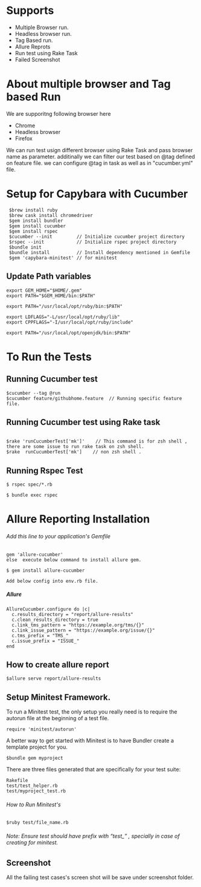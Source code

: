  # Supports #
  - Multiple Browser run.
  - Headless browser run.
  - Tag Based run.
  - Allure Reprots
  - Run test using Rake Task
  - Failed Screenshot
  
# About multiple browser and Tag based Run

We are supporitng following browser here 
  - Chrome
  - Headless browser
  - Firefox
  
We can run test usign different browser using Rake Task  and pass browser name as parameter.
additinally we can filter our test based on @tag defined on feature file. we can configure 
@tag in task as well as in "cucumber.yml" file.

# Setup for Capybara with Cucumber #

```
 $brew install ruby
 $brew cask install chromedriver
 $gem install bundler
 $gem install cucumber
 $gem install rspec
 $cucumber --init         // Initialize cucumber project directory
 $rspec --init            // Initialize rspec project directory
 $bundle init
 $bundle install          // Install dependency mentioned in Gemfile
 $gem 'capybara-minitest' // for minitest 
```
## Update Path variables

```
export GEM_HOME="$HOME/.gem"
export PATH="$GEM_HOME/bin:$PATH"

export PATH="/usr/local/opt/ruby/bin:$PATH"

export LDFLAGS="-L/usr/local/opt/ruby/lib"
export CPPFLAGS="-I/usr/local/opt/ruby/include"

export PATH="/usr/local/opt/openjdk/bin:$PATH"
```

# To Run the Tests 

## Running Cucumber test

```
$cucumber --tag @run
$cucumber feature/githubhome.feature  // Running specific feature file.
```

## Running Cucumber test using Rake task
```

$rake 'runCucumberTest['mk']'    // This command is for zsh shell , there are some issue to run rake task on zsh shell.
$rake  runCucumberTest['mk']    // non zsh shell .
```

## Running Rspec Test

```
$ rspec spec/*.rb    

$ bundle exec rspec
```

# Allure Reporting Installation

###### Add this line to your application's Gemfile

```
gem 'allure-cucumber'
else  execute below command to install allure gem.

$ gem install allure-cucumber

Add below config into env.rb file.
```

##### Allure

```
AllureCucumber.configure do |c|
  c.results_directory = "report/allure-results"
  c.clean_results_directory = true
  c.link_tms_pattern = "https://example.org/tms/{}"
  c.link_issue_pattern = "https://example.org/issue/{}"
  c.tms_prefix = "TMS_"
  c.issue_prefix = "ISSUE_"
end
```

## How to create allure report

```
$allure serve report/allure-results 
```

## Setup Minitest Framework.
 To run a Minitest test, the only setup you really need is to require the autorun file at the beginning of a test
 file.
 
 ```
 require 'minitest/autorun'
 ```
 
 A better way to get started with Minitest is to have Bundler create a template project for you.

```
$bundle gem myproject
```

There are three files generated that are specifically for your test suite:

```
Rakefile
test/test_helper.rb
test/myproject_test.rb
```

###### How to Run Minitest's

```
$ruby test/file_name.rb
```

###### Note: Ensure test should have prefix with “test_” , specially in case of creating for minitest.

## Screenshot
All the failing test cases's screen shot will be save under screenshot folder.
